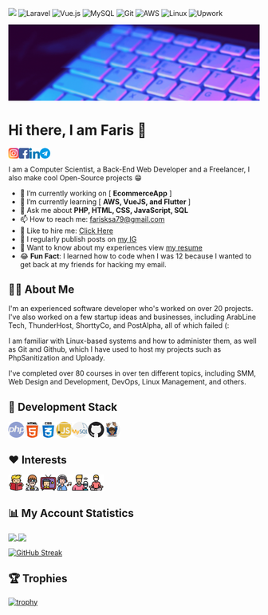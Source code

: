 ![](https://komarev.com/ghpvc/?username=farisc0de&color=blueviolet&style=for-the-badge) ![Laravel](https://img.shields.io/badge/laravel-%23FF2D20.svg?style=for-the-badge&logo=laravel&logoColor=white) ![Vue.js](https://img.shields.io/badge/vuejs-%2335495e.svg?style=for-the-badge&logo=vuedotjs&logoColor=%234FC08D) ![MySQL](https://img.shields.io/badge/mysql-%2300f.svg?style=for-the-badge&logo=mysql&logoColor=white) ![Git](https://img.shields.io/badge/git-%23F05033.svg?style=for-the-badge&logo=git&logoColor=white) ![AWS](https://img.shields.io/badge/AWS-%23FF9900.svg?style=for-the-badge&logo=amazon-aws&logoColor=white) ![Linux](https://img.shields.io/badge/Linux-FCC624?style=for-the-badge&logo=linux&logoColor=black) ![Upwork](https://img.shields.io/badge/UpWork-6FDA44?style=for-the-badge&logo=Upwork&logoColor=white)

![Banner](https://raw.githubusercontent.com/farisc0de/farisc0de/main/Add%20a%20heading.gif)  

# Hi there, I am Faris 👋

<a href="https://instagram.com/fariscode">
  <img align="left" alt="Faris | Instagram" width="21px" src="https://raw.githubusercontent.com/farisc0de/farisc0de/main/icons/instagram.svg" />
</a>
<a href="https://www.facebook.com/farisc0de">
  <img align="left" alt="Faris | Facebook" width="21px" src="https://raw.githubusercontent.com/farisc0de/farisc0de/main/icons/facebook.svg" />
</a>
<a href="https://www.linkedin.com/in/farisotaibi/">
  <img align="left" alt="Faris | LinkedIn" width="21px" src="https://raw.githubusercontent.com/farisc0de/farisc0de/main/icons/linkedin.svg" />
</a>
<a href="https://t.me/fariscode">
  <img align="left" alt="Faris | Telegram" width="21px" src="https://raw.githubusercontent.com/farisc0de/farisc0de/main/icons/telegram.svg" />
</a>

<br />
<br />
I am a Computer Scientist, a Back-End Web Developer and a Freelancer, I also make cool Open-Source projects 😁

- 🔭 I’m currently working on [ **EcommerceApp** ]
- 🌱 I’m currently learning [ **AWS, VueJS, and Flutter** ]
- 💬 Ask me about **PHP, HTML, CSS, JavaScript, SQL**
- 📫 How to reach me: farisksa79@gmail.com
- 👔 Like to hire me: [Click Here](https://forms.gle/bLV2rajU8Ts4KRPZ7)
- 📝 I regularly publish posts on [my IG](https://www.instagram.com/fariscode)
- 📄 Want to know about my experiences view [my resume](https://github.com/farisc0de/MyCV/blob/main/My_CV.pdf)
- 😂 **Fun Fact**: I learned how to code when I was 12 because I wanted to get back at my friends for hacking my email.

## 👨‍💻 About Me

I'm an experienced software developer who's worked on over 20 projects. I've also worked on a few startup ideas and businesses, including ArabLine Tech, ThunderHost, ShorttyCo, and PostAlpha, all of which failed (:

I am familiar with Linux-based systems and how to administer them, as well as Git and Github, which I have used to host my projects such as PhpSanitization and Uploady.

I've completed over 80 courses in over ten different topics, including SMM, Web Design and Development, DevOps, Linux Management, and others.

## 🔧 Development Stack
<div align="left">
  <a href="http://php.net/">
    <img align="left" alt="PHP" width="32px" src="https://raw.githubusercontent.com/farisc0de/farisc0de/main/icons/php.svg" />
  </a>
  
  <a href="https://whatwg.org/">
    <img align="left" alt="HTML" width="32px" src="https://raw.githubusercontent.com/farisc0de/farisc0de/main/icons/html-5.svg" />
  </a>
  
  <a href="https://www.w3.org/Style/CSS/">
    <img align="left" alt="CSS" width="32px" src="https://raw.githubusercontent.com/farisc0de/farisc0de/main/icons/css.svg" />
  </a>
  
  <a href="https://www.javascript.com/">
    <img align="left" alt="Javascript" width="32px" src="https://raw.githubusercontent.com/farisc0de/farisc0de/main/icons/javascript.svg" />
  </a>
  
  <a href="https://www.mysql.com/">
    <img align="left" alt="MySQL" width="32px" src="https://raw.githubusercontent.com/farisc0de/farisc0de/main/icons/mysql.svg" />
  </a>
 
  <a href="https://www.github.com/">
    <img align="left" alt="GitHub" width="32px" src="https://raw.githubusercontent.com/farisc0de/farisc0de/main/icons/github.svg" />
  </a>
  
  <a href="https://getcomposer.org/">
    <img align="left" alt="Composer" width="32px" src="https://raw.githubusercontent.com/farisc0de/farisc0de/main/icons/composer.svg" />
  </a>
</div>

<br />
<br />

## ♥️ Interests

<div align="left">
  <a href="#">
    <img align="left" alt="Books" width="32px" src="https://raw.githubusercontent.com/farisc0de/farisc0de/main/icons/read.png" />
  </a>
  
  <a href="https://tvtime.com/v11pr">
    <img align="left" alt="Movies" width="32px" src="https://raw.githubusercontent.com/farisc0de/farisc0de/main/icons/3d-movie.png" />
  </a>
  
  <a href="https://tvtime.com/v11pr">
    <img align="left" alt="TV Shows" width="32px" src="https://raw.githubusercontent.com/farisc0de/farisc0de/main/icons/tv-show.png" />
  </a>
  
  <a href="#">
    <img align="left" alt="Music" width="32px" src="https://raw.githubusercontent.com/farisc0de/farisc0de/main/icons/listen.png" />
  </a>
  
  <a href="#">
    <img align="left" alt="Podcasts" width="32px" src="https://raw.githubusercontent.com/farisc0de/farisc0de/main/icons/podcaster.png" />
  </a>
  
  <a href="#">
    <img align="left" alt="Podcasts" width="32px" src="https://raw.githubusercontent.com/farisc0de/farisc0de/main/icons/meditation.png" />
  </a>
</div>

<br />
<br />

## 📊 My Account Statistics

<a href="#">
  <img align="center" height="160em" src="https://github-readme-stats.vercel.app/api?username=farisc0de&show_icons=true&theme=github_dark&hide=["issues"]" />
</a>
<a href="#">
  <img align="center" height="160em" src="https://github-readme-stats.vercel.app/api/top-langs/?username=farisc0de&hide=ruby,blade&show_icons=true&layout=compact&&langs_count=4&locale=en&theme=github_dark" />
</a>

[![GitHub Streak](https://github-readme-streak-stats.herokuapp.com?user=farisc0de&theme=github-dark-blue)](https://git.io/streak-stats)

## 🏆 Trophies

[![trophy](https://github-profile-trophy.vercel.app/?username=farisc0de&theme=onedark&rank=SSS,SS,S,AAA,AA,A,B,C&margin-w=15&no-frame=true)](#)
